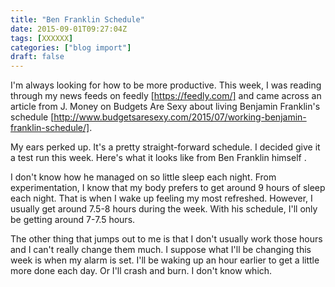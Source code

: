 ```yaml
---
title: "Ben Franklin Schedule"
date: 2015-09-01T09:27:04Z
tags: [XXXXXX]
categories: ["blog import"]
draft: false
---
```

 
I'm always looking for how to be more productive. This week, I was reading
through my news feeds on feedly [https://feedly.com/] and came across an article
from J. Money on Budgets Are Sexy about living Benjamin Franklin's schedule
[http://www.budgetsaresexy.com/2015/07/working-benjamin-franklin-schedule/].

My ears perked up. It's a pretty straight-forward schedule. I decided give it a
test run this week. Here's what it looks like from Ben Franklin himself
.

I don't know how he managed on so little sleep each night. From experimentation,
I know that my body prefers to get around 9 hours of sleep each night. That is
when I wake up feeling my most refreshed. However, I usually get around 7.5-8
hours during the week. With his schedule, I'll only be getting around 7-7.5
hours.

The other thing that jumps out to me is that I don't usually work those hours
and I can't really change them much. I suppose what I'll be changing this week
is when my alarm is set. I'll be waking up an hour earlier to get a little more
done each day. Or I'll crash and burn. I don't know which.
